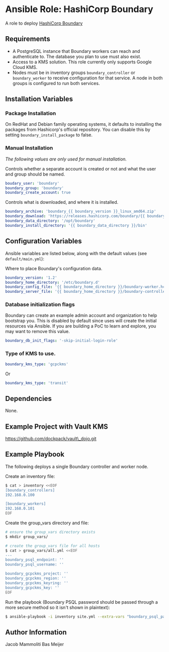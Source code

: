Ansible Role: HashiCorp Boundary
=========

A role to deploy [HashiCorp Boundary](https://www.boundaryproject.io/)

Requirements
------------

- A PostgreSQL instance that Boundary workers can reach and authenticate to. The database you plan to use must also exist.
- Access to a KMS solution. This role currently only supports Google Cloud KMS.
- Nodes must be in inventory groups `boundary_controller` or `boundary_worker` to receive configuration for that service.
  A node in both groups is configured to run both services.

## Installation Variables

### Package Installation

On RedHat and Debian family operating systems, it defaults to installing the packages from Hashicorp's official repository.
You can disable this by setting `boundary_install_package` to false.

### Manual Installation

*The following values are only used for manual installation.*

Controls whether a separate account is created or not and what the user and group should be named.

```YAML
boudary_user: 'boundary'
boundary_group: 'boundary'
boundary_create_account: true
```

Controls what is downloaded, and where it is installed.

```YAML
boundary_archive: 'boundary_{{ boundary_version }}_linux_amd64.zip'
boundary_download: 'https://releases.hashicorp.com/boundary/{{ boundary_version }}/{{ boundary_archive }}'
boundary_data_directory: '/opt/boundary'
boundary_install_directory: '{{ boundary_data_directory }}/bin'
```

## Configuration Variables
Ansible variables are listed below, along with the default values (see `default/main.yml`):

Where to place Boundary's configuration data.

```YAML
boundary_version: '1.2'
boundary_home_directory: '/etc/boundary.d'
boundary_config_file: '{{ boundary_home_directory }}/boundary-worker.hcl'
boundary_server_file: '{{ boundary_home_directory }}/boundary-controller.hcl'
```

### Database initialization flags

Boundary can create an example admin account and organization to help bootstrap you.
This is disabled by default since uses will create the initial resources via Ansible.
If you are building a PoC to learn and explore, you may want to remove this value.

```YAML
boundary_db_init_flags: '-skip-initial-login-role'
```

### Type of KMS to use.

```YAML
boundary_kms_type: 'gcpckms'
```
Or
```YAML
boundary_kms_type: 'transit'
```

Dependencies
------------

None.

Example Project with Vault KMS
------------------------------
https://github.com/dockpack/vault\_dojo.git


Example Playbook
----------------
The following deploys a single Boundary controller and worker node.

Create an inventory file:
```bash
$ cat > inventory <<EOF
[boundary_controllers]
192.168.0.100

[boundary_workers]
192.168.0.101
EOF
```

Create the group_vars directory and file:
```bash
# ensure the group_vars directory exists
$ mkdir group_vars/

# create the group_vars file for all hosts
$ cat > group_vars/all.yml <<EOF
---
boundary_psql_endpoint: ''
boundary_psql_username: ''

boundary_gcpckms_project: ''
boundary_gcpckms_region: ''
boundary_gcpckms_keyring: ''
boundary_gcpckms_key: ''
EOF
```

Run the playbook (Boundary PSQL password should be passed through a more secure method so it isn't shown in plaintext):
```bash
$ ansible-playbook -i inventory site.yml --extra-vars "boundary_psql_password=''"
```

Author Information
------------------

Jacob Mammoliti
Bas Meijer
